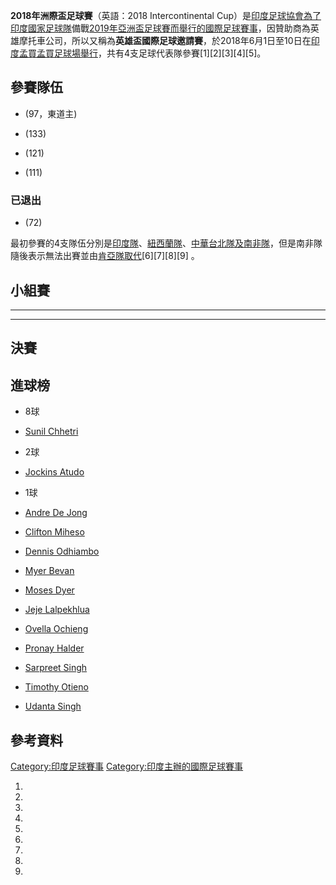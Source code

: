 **2018年洲際盃足球賽**（英語：2018 Intercontinental Cup）是[印度足球協會為了](https://zh.wikipedia.org/wiki/印度足球協會 "wikilink")[印度國家足球隊](../Page/印度國家足球隊.md "wikilink")備戰[2019年亞洲盃足球賽而舉行的國際足球賽事](https://zh.wikipedia.org/wiki/2019年亞洲盃足球賽 "wikilink")，因贊助商為英雄摩托車公司，所以又稱為**英雄盃國際足球邀請賽**，於2018年6月1日至10日在[印度](../Page/印度.md "wikilink")[孟買](https://zh.wikipedia.org/wiki/孟買 "wikilink")[孟買足球場舉行](https://zh.wikipedia.org/wiki/孟買足球場 "wikilink")，共有4支足球代表隊參賽\[1\]\[2\]\[3\]\[4\]\[5\]。

## 參賽隊伍

  - (97，東道主)

  - (133)

  - (121)

  - (111)

### 已退出

  - (72)

最初參賽的4支隊伍分別是[印度隊](../Page/印度國家足球隊.md "wikilink")、[紐西蘭隊](https://zh.wikipedia.org/wiki/紐西蘭國家足球隊 "wikilink")、[中華台北隊及](../Page/中華台北男子足球代表隊.md "wikilink")[南非隊](../Page/南非國家足球隊.md "wikilink")，但是南非隊隨後表示無法出賽並由[肯亞隊取代](https://zh.wikipedia.org/wiki/肯亞國家足球隊 "wikilink")\[6\]\[7\]\[8\]\[9\] 。

## 小組賽

-----

-----

## 決賽

## 進球榜

  - 8球

<!-- end list -->

  - [Sunil Chhetri](https://zh.wikipedia.org/wiki/Sunil_Chhetri "wikilink")

<!-- end list -->

  - 2球

<!-- end list -->

  - [Jockins Atudo](https://zh.wikipedia.org/wiki/Jockins_Atudo "wikilink")

<!-- end list -->

  - 1球

<!-- end list -->

  - [Andre De Jong](https://zh.wikipedia.org/wiki/Andre_De_Jong "wikilink")

  - [Clifton Miheso](https://zh.wikipedia.org/wiki/Clifton_Miheso "wikilink")

  - [Dennis Odhiambo](https://zh.wikipedia.org/wiki/Dennis_Odhiambo "wikilink")

  - [Myer Bevan](https://zh.wikipedia.org/wiki/Myer_Bevan "wikilink")

  - [Moses Dyer](https://zh.wikipedia.org/wiki/Moses_Dyer "wikilink")

  - [Jeje Lalpekhlua](https://zh.wikipedia.org/wiki/Jeje_Lalpekhlua "wikilink")

  - [Ovella Ochieng](https://zh.wikipedia.org/wiki/Ovella_Ochieng "wikilink")

  - [Pronay Halder](https://zh.wikipedia.org/wiki/Pronay_Halder "wikilink")

  - [Sarpreet Singh](https://zh.wikipedia.org/wiki/Sarpreet_Singh "wikilink")

  - [Timothy Otieno](https://zh.wikipedia.org/wiki/Timothy_Otieno "wikilink")

  - [Udanta Singh](https://zh.wikipedia.org/wiki/Udanta_Singh "wikilink")

## 參考資料

[Category:印度足球賽事](https://zh.wikipedia.org/wiki/Category:印度足球賽事 "wikilink") [Category:印度主辦的國際足球賽事](https://zh.wikipedia.org/wiki/Category:印度主辦的國際足球賽事 "wikilink")

1.

2.

3.

4.

5.

6.
7.
8.
9.